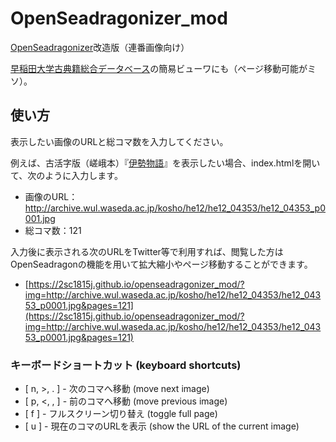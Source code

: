 # OpenSeadragonizer_mod

[OpenSeadragonizer]改造版（連番画像向け）

[早稲田大学古典籍総合データベース]の簡易ビューワにも（ページ移動可能がミソ）。

[OpenSeadragonizer]: http://openseadragon.github.io/openseadragonizer/
[早稲田大学古典籍総合データベース]: http://www.wul.waseda.ac.jp/kotenseki/

## 使い方

表示したい画像のURLと総コマ数を入力してください。

例えば、古活字版（嵯峨本）『[伊勢物語]』を表示したい場合、index.htmlを開いて、次のように入力します。

[伊勢物語]: http://www.wul.waseda.ac.jp/kotenseki/html/he12/he12_04353/index.html

 - 画像のURL：http://archive.wul.waseda.ac.jp/kosho/he12/he12_04353/he12_04353_p0001.jpg
 - 総コマ数：121

入力後に表示される次のURLをTwitter等で利用すれば、閲覧した方はOpenSeadragonの機能を用いて拡大縮小やページ移動することができます。

- [https://2sc1815j.github.io/openseadragonizer_mod/?img=http://archive.wul.waseda.ac.jp/kosho/he12/he12_04353/he12_04353_p0001.jpg&pages=121](https://2sc1815j.github.io/openseadragonizer_mod/?img=http://archive.wul.waseda.ac.jp/kosho/he12/he12_04353/he12_04353_p0001.jpg&pages=121)

### キーボードショートカット (keyboard shortcuts)
 - [ n, >, . ] - 次のコマへ移動 (move next image)
 - [ p, <, , ] - 前のコマへ移動 (move previous image)
 - [ f ] - フルスクリーン切り替え (toggle full page)
 - [ u ] - 現在のコマのURLを表示 (show the URL of the current image)
